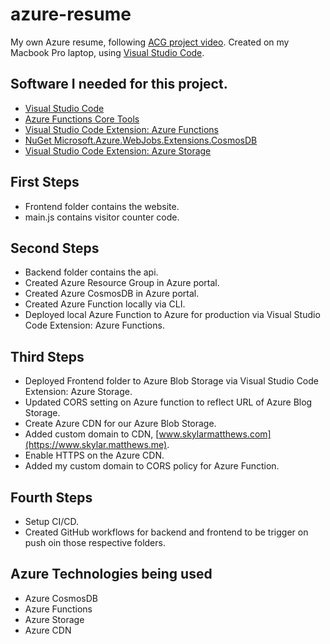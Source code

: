 # azure-resume
My own Azure resume, following [ACG project video](https://learn.acloud.guru/series/acg-projects/view/403). Created on my Macbook Pro laptop, using [Visual Studio Code](https://code.visualstudio.com/).

## Software I needed for this project.

- [Visual Studio Code](https://code.visualstudio.com/)
- [Azure Functions Core Tools](https://docs.microsoft.com/en-us/azure/azure-functions/functions-run-local?tabs=v4%2Cwindows%2Ccsharp%2Cportal%2Cbash)
- [Visual Studio Code Extension: Azure Functions](https://marketplace.visualstudio.com/items?itemName=ms-azuretools.vscode-azurefunctions)
- [NuGet Microsoft.Azure.WebJobs.Extensions.CosmosDB](https://www.nuget.org/packages/Microsoft.Azure.WebJobs.Extensions.CosmosDB#dotnet-cli)
- [Visual Studio Code Extension: Azure Storage](https://marketplace.visualstudio.com/items?itemName=ms-azuretools.vscode-azurestorage)

## First Steps

- Frontend folder contains the website.
- main.js contains visitor counter code.

## Second Steps
- Backend folder contains the api.
- Created Azure Resource Group in Azure portal.
- Created Azure CosmosDB in Azure portal.
- Created Azure Function locally via CLI.
- Deployed local Azure Function to Azure for production via Visual Studio Code Extension: Azure Functions.

## Third Steps
- Deployed Frontend folder to Azure Blob Storage via Visual Studio Code Extension: Azure Storage.
- Updated CORS setting on Azure function to reflect URL of Azure Blog Storage.
- Create Azure CDN for our Azure Blob Storage.
- Added custom domain to CDN, [www.skylarmatthews.com](https://www.skylar.matthews.me).
- Enable HTTPS on the Azure CDN.
- Added my custom domain to CORS policy for Azure Function.

## Fourth Steps
- Setup CI/CD.
- Created GitHub workflows for backend and frontend to be trigger on push oin those respective folders. 

## Azure Technologies being used
- Azure CosmosDB
- Azure Functions
- Azure Storage
- Azure CDN
